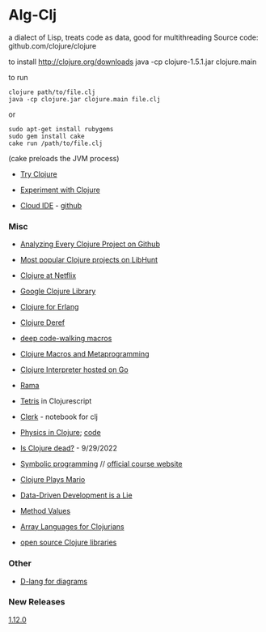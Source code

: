 Alg-Clj
=======

a dialect of Lisp, treats code as data, good for multithreading
Source code: github.com/clojure/clojure

to install
http://clojure.org/downloads
    java -cp clojure-1.5.1.jar clojure.main

to run

    clojure path/to/file.clj
    java -cp clojure.jar clojure.main file.clj

or 

    sudo apt-get install rubygems
    sudo gem install cake
    cake run /path/to/file.clj

(cake preloads the JVM process)

+ [Try Clojure](https://tryclojure.org/)
+ [Experiment with Clojure](https://babashka.org)

+ [Cloud IDE](http://nightcoders.net/) - [github](https://github.com/oakes/Nightcoders.net)

### Misc

+ [Analyzing Every Clojure Project on Github](https://blog.phronemophobic.com/dewey-analysis.html)
+ [Most popular Clojure projects on LibHunt](https://www.libhunt.com/l/clojure)
+ [Clojure at Netflix](https://speakerdeck.com/daveray/clojure-at-netflix)
+ [Google Clojure Library](https://github.com/google/closure-library)

+ [Clojure for Erlang](https://github.com/clojerl/clojerl)
+ [Clojure Deref](https://clojure.org/news/2023/10/06/deref)
+ [deep code-walking macros](https://blog.fogus.me/2013/07/17/an-introduction-to-deep-code-walking-macros-with-clojure/)

+ [Clojure Macros and Metaprogramming](https://clojure-doc.github.io/articles/language/macros/)
+ [Clojure Interpreter hosted on Go](https://github.com/glojurelang/glojure)
+ [Rama](https://blog.redplanetlabs.com/2024/04/30/rama-is-a-testament-to-the-power-of-clojure/)

+ [Tetris](https://shaunlebron.github.io/t3tr0s-slides/#0) in Clojurescript
+ [Clerk](https://github.com/nextjournal/clerk) - notebook for clj
+ [Physics in Clojure](https://www.loom.com/share/08a7103f338c437b88ec0fecfcd99922); [code](https://github.com/sicmutils/sicmutils)
+ [Is Clojure dead?](https://news.ycombinator.com/item?id=33018037) - 9/29/2022
+ [Symbolic programming](https://www.cs.utexas.edu/users/novak/cs378.pdf) // [official course website](https://www.cs.utexas.edu/users/novak/cs378.html)
+ [Clojure Plays Mario](https://blog.phronemophobic.com/mairio.html)
+ [Data-Driven Development is a Lie](https://grishaev.me/en/ddd-lie)
+ [Method Values](https://blog.fogus.me/2024/08/19/on-method-values-part-1/)
+ [Array Languages for Clojurians](http://www.appliedscience.studio/articles/array-programming-for-clojurists.html)
+ [open source Clojure libraries](https://clojure.land/)
### Other
+ [D-lang for diagrams](https://d2lang.com/tour/intro/)

### New Releases
[1.12.0](https://clojure.org/news/2024/09/05/clojure-1-12-0)
